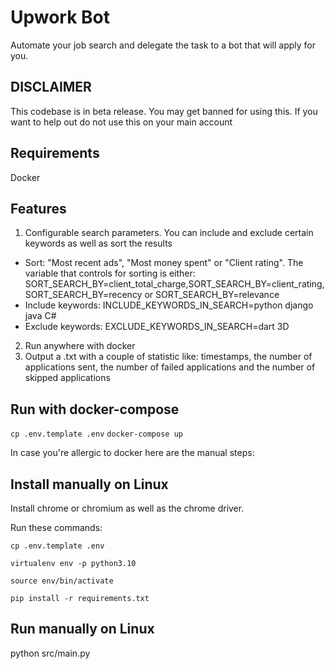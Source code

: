 # Upwork Bot

Automate your job search and delegate the task to a bot that will apply for you.

## DISCLAIMER

This codebase is in beta release. You may get banned for using this. If you want to help out do not use this on your main account

## Requirements

Docker

## Features
1. Configurable search parameters. You can include and exclude certain keywords as well as sort the results 
- Sort: "Most recent ads", "Most money spent" or "Client rating". The variable that controls for sorting is either: SORT_SEARCH_BY=client_total_charge,SORT_SEARCH_BY=client_rating, SORT_SEARCH_BY=recency or SORT_SEARCH_BY=relevance
- Include keywords: INCLUDE_KEYWORDS_IN_SEARCH=python django java C#
- Exclude keywords: EXCLUDE_KEYWORDS_IN_SEARCH=dart 3D

2. Run anywhere with docker
3. Output a .txt with a couple of statistic like: timestamps, the number of applications sent, the number of failed applications and the number of skipped applications

## Run with docker-compose
`
cp .env.template .env
`
`docker-compose up`

In case you're allergic to docker here are the manual steps:

## Install manually on Linux

Install chrome or chromium as well as the chrome driver.

Run these commands: 

`
cp .env.template .env
`

`
virtualenv env -p python3.10
`

`
source env/bin/activate
`

`
pip install -r requirements.txt
`

## Run manually on Linux

python src/main.py